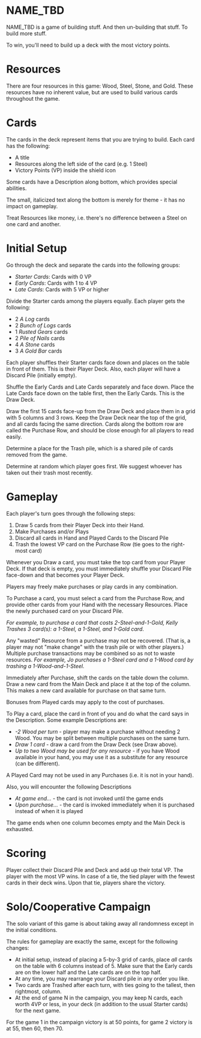 # NAME_TBD

NAME_TBD is a game of building stuff. And then un-building that stuff. To build more stuff.

To win, you'll need to build up a deck with the most victory points.

# Resources

There are four resources in this game: Wood, Steel, Stone, and Gold. These resources have no inherent value, but are used to build various cards throughout the game.

# Cards

The cards in the deck represent items that you are trying to build. Each card has the following:

* A title
* Resources along the left side of the card (e.g. 1 Steel)
* Victory Points (VP) inside the shield icon

Some cards have a Description along bottom, which provides special abilities.

The small, italicized text along the bottom is merely for theme - it has no impact on gameplay.

Treat Resources like money, i.e. there's no difference between a Steel on one card and another.

# Initial Setup

Go through the deck and separate the cards into the following groups:
* *Starter Cards*: Cards with 0 VP
* *Early Cards*: Cards with 1 to 4 VP
* *Late Cards*: Cards with 5 VP or higher

Divide the Starter cards among the players equally. Each player gets the following:
* 2 *A Log* cards
* 2 *Bunch of Logs* cards
* 1 *Rusted Gears* cards
* 2 *Pile of Nails* cards
* 4 *A Stone* cards
* 3 *A Gold Bar* cards

Each player shuffles their Starter cards face down and places on the table in front of them. This is their Player Deck. Also, each player will have a Discard Pile (initially empty).

Shuffle the Early Cards and Late Cards separately and face down. Place the Late Cards face down on the table first, then the Early Cards. This is the Draw Deck.

Draw the first 15 cards face-up from the Draw Deck and place them in a grid with 5 columns and 3 rows. Keep the Draw Deck near the top of the grid, and all cards facing the same direction. Cards along the bottom row are called the Purchase Row, and should be close enough for all players to read easily.

Determine a place for the Trash pile, which is a shared pile of cards removed from the game.

Determine at random which player goes first. We suggest whoever has taken out their trash most recently.

# Gameplay

Each player's turn goes through the following steps:

1. Draw 5 cards from their Player Deck into their Hand.
2. Make Purchases and/or Plays
3. Discard all cards in Hand and Played Cards to the Discard Pile
4. Trash the lowest VP card on the Purchase Row (tie goes to the right-most card)

Whenever you Draw a card, you must take the top card from your Player Deck. If that deck is empty, you must immediately shuffle your Discard Pile face-down and that becomes your Player Deck.

Players may freely make purchases or play cards in any combination.

To Purchase a card, you must select a card from the Purchase Row, and provide other cards from your Hand with the necessary Resources. Place the newly purchased card on your Discard Pile.

*For example, to purchase a card that costs 2-Steel-and-1-Gold, Kelly Trashes 3 card(s): a 1-Steel, a 1-Steel, and 1-Gold card*.

Any "wasted" Resource from a purchase may not be recovered. (That is, a player may not "make change" with the trash pile or with other players.) Multiple purchase transactions may be combined so as not to waste resources. *For example, Jo purchases a 1-Steel card and a 1-Wood card by trashing a 1-Wood-and-1-Steel.*

Immediately after Purchase, shift the cards on the table down the column. Draw a new card from the Main Deck and place it at the top of the column. This makes a new card available for purchase on that same turn.

Bonuses from Played cards may apply to the cost of purchases.

To Play a card, place the card in front of you and do what the card says in the Description. Some example Descriptions are:
  * *-2 Wood per turn* - player may make a purchase without needing 2 Wood. You may be split between multiple purchases on the same turn.
  * *Draw 1 card* - draw a card from the Draw Deck (see Draw above).
  * *Up to two Wood may be used for any resource* - if you have Wood available in your hand, you may use it as a substitute for any resource (can be different).

A Played Card may not be used in any Purchases (i.e. it is not in your hand).

Also, you will encounter the following Descriptions
  * *At game end...* - the card is not invoked until the game ends
  * *Upon purchase...* - the card is invoked immediately when it is purchased instead of when it is played

The game ends when one column becomes empty and the Main Deck is exhausted.

# Scoring

Player collect their Discard Pile and Deck and add up their total VP. The player with the most VP wins. In case of a tie, the tied player with the fewest cards in their deck wins. Upon that tie, players share the victory.

# Solo/Cooperative Campaign

The solo variant of this game is about taking away all randomness except in the initial conditions.

The rules for gameplay are exactly the same, except for the following changes:

* At initial setup, instead of placing a 5-by-3 grid of cards, place *all* cards on the table with 6 columns instead of 5. Make sure that the Early cards are on the lower half and the Late cards are on the top half.
* At any time, you may rearrange your Discard pile in any order you like.
* Two cards are Trashed after each turn, with ties going to the tallest, then rightmost, column.
* At the end of game N in the campaign, you may keep N cards, each worth 4VP or less, in your deck (in addition to the usual Starter cards) for the next game.

For the game 1 in the campaign victory is at 50 points, for game 2 victory is at 55, then 60, then 70.
